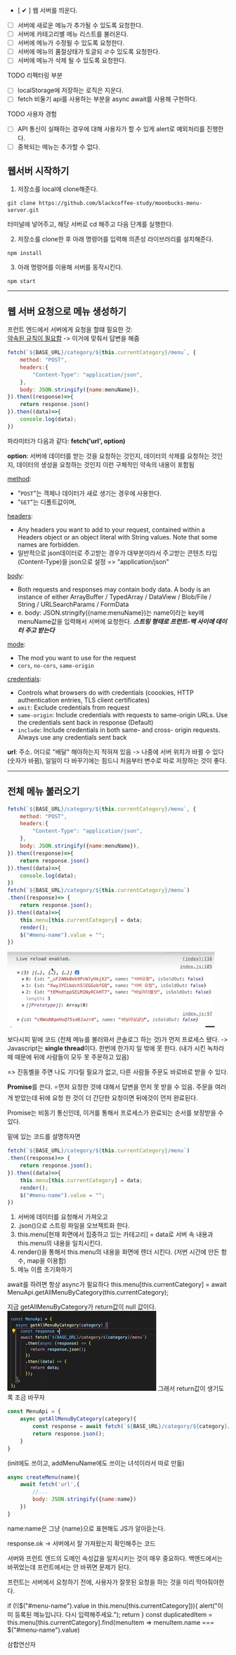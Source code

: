 - [ ✔ ] 웹 서버를 띄운다.
- [  ] 서버에 새로운 메뉴가 추가될 수 있도록 요청한다. 
- [  ] 서버에 카테고리별 메뉴 리스트를 불러온다.
- [  ] 서버에 메뉴가 수정될 수 있도록 요청한다.
- [  ] 서버에 메뉴의 품절상태가 토글되 ㄹ수 있도록 요청한다. 
- [  ] 서버에 메뉴가 삭제 될 수 있도록 요청한다.

TODO 리펙터링 부분
- [  ] localStorage에 저장하는 로직은 지운다.
- [  ] fetch 비둘기 api를 사용하는 부분을 async await를 사용해 구현하다.

TODO 사용자 경험
- [  ] API 통신이 실패하는 경우에 대해 사용자가 할 수 있게 alert로 예외처리를 진행한다.
- [  ] 중복되는 메뉴는 추가할 수 없다. 

## 웹서버 시작하기
1. 저장소를 local에 clone해준다.
```
git clone https://github.com/blackcoffee-study/moonbucks-menu-server.git
```
터미널에 넣어주고,
해당 서버로 cd 해주고 다음 단계를 실행한다.

2. 저장소를 clone한 후 아래 명령어를 입력해 의존성 라이브러리를 설치해준다.
```
npm install
```

3. 아래 명령어를 이용해 서버를 동작시킨다.
```
npm start
```
---
## 웹 서버 요청으로 메뉴 생성하기
프런트 엔드에서 서버에게 요청을 할떄 필요한 것:   
<u>약속된 규칙이 필요함</u> -> 이거에 맞춰서 답변을 해줌
```js
fetch(`${BASE_URL}/category/${this.currentCategory}/menu`, {
    method: "POST",
    headers:{
        "Content-Type": "application/json",
    },
    body: JSON.stringify({name:menuName}),
}).then((response)=>{
    return response.json()
}).then((data)=>{
    console.log(data);
})
```

파라미터가 다음과 같다:
**fetch('url', option)**     
    
**option**: 서버에 데이터를 받는 것을 요청하는 것인지, 데이터의 삭제를 요청하는 것인지, 데이터의 생성을 요청하는 것인지 
이런 구체적인 약속의 내용이 포함됨

<u>method</u>:

* "`POST`"는 객체나 데이터가 새로 생기는 경우에 사용한다. 
* "`GET`"는 디폴트값이며, 

<u>headers</u>:

* Any headers you want to add to your request, contained within a Headers object or an object literal with String values. Note that some names are forbidden.
* 일반적으로 json데이터로 주고받는 경우가 대부분이라서
주고받는 콘텐츠 타입 (Content-Type)을 json으로 설정 => "application/json"

<u>body</u>: 

* Both requests and responses may contain body data. A body is an instance of either 
ArrayBuffer / TypedArray / DataView / Blob/File / String / URLSearchParams / FormData
* e. body: JSON.stringify({name:menuName})는 name이라는 key에 menuName값을 입력해서 서버에 요청한다. ***스트링 형태로 프런트-백 사이에 데이터 주고 받는다***

<u>mode</u>: 

* The mod you want to use for the request
* `cors`, `no-cors`, `same-origin`

<u>credentials</u>:

* Controls what browsers do with credentials (coookies, HTTP authentication entries, TLS client certificates)
* `omit`: Exclude credentials from request
* `same-origin`: Include credentials with requests to same-origin URLs. Use the credentials sent back in response (Default)
* `include`: Include credentials in both same- and cross- origin requests. Always use any credentials sent back



**url**: 주소. 어디로 "배달" 해야하는지 적혀져 있음
-> 나중에 서버 위치가 바뀔 수 있다 (숫자가 바뀜), 일일이 다 바꾸기에는 힘드니 처음부터 변수로 따로 저장하는 것이 좋다.

---     
## 전체 메뉴 불러오기

```js
fetch(`${BASE_URL}/category/${this.currentCategory}/menu`, {
    method: "POST",
    headers:{
        "Content-Type": "application/json",
    },
    body: JSON.stringify({name:menuName}),
}).then((response)=>{
    return response.json()
}).then((data)=>{
    console.log(data);
})
fetch(`${BASE_URL}/category/${this.currentCategory}/menu`)
.then((response)=> {
    return response.json();
}).then((data)=>{
    this.menu[this.currentCategory] = data;
    render();
    $("#menu-name").value = "";
})
```
![Alt text](image.png)

보다시피 밑에 코드 (전체 메뉴를 불러와서 콘솔로그 하는 것)가 먼저 프로세스 됐다.
-> Javascript는 **single thread**이다.
한번에 한가지 일 밖에 못 한다.
(내가 시킨 녹차라떼 때문에 뒤에 사람들이 모두 못 주문하고 있음)

=> 진동벨을 주면 나도 기다릴 필요가 없고, 다른 사람들 주문도 바로바로 받을 수 있다.

**Promise**를 쓴다. 
⭐먼저 요청한 것에 대해서 답변을 먼저 못 받을 수 있음. 주문을 여러개 받았는데 뒤에 요청 한 것이 더 간단한 요청이면 뒤에것이 먼저 완료된다.

Promise는 비동기 통신인데, 이거를 통해서 프로세스가 완료되는 순서를 보장받을 수 있다. 


밑에 있는 코드를 설명하자면
```js
fetch(`${BASE_URL}/category/${this.currentCategory}/menu`)
.then((response)=> {
    return response.json();
}).then((data)=>{
    this.menu[this.currentCategory] = data;
    render();
    $("#menu-name").value = "";
})
```
1. 서버에 데이터를 요청해서 가져오고
2. .json()으로 스트링 파일을 오브젝트화 한다. 
3. this.menu[현재 화면에서 집중하고 있는 카테고리] = data로 서버 속 내용과 this.menu의 내용을 일치시킨다.
4. render()을 통해서 this.menu의 내용을 화면에 렌더 시킨다. (저번 시간에 만든 함수, map을 이용함)
5. 메뉴 이름 초기화하기


await를 하려면 항상 async가 필요하다
this.menu[this.currentCategory] = await MenuApi.getAllMenuByCategory(this.currentCategory);

지금 getAllMenuByCategory가 return값이 null 값이다. 
![Alt text](image-1.png)
그래서 return값이 생기도록 조금 바꾸자
```js
const MenuApi = {
    async getAllMenuByCategory(category){
        const response = await fetch(`${BASE_URL}/category/${category}/menu`)
        return response.json();
    }
}
```
(init에도 쓰이고, addMenuName에도 쓰이는 녀석이라서 따로 만듦)

```js
async createMenu(name){
    await fetch('url',{
        //...
        body: JSON.stringify({name:name})
    })
}
```
name:name은 그냥 {name}으로 표현해도 JS가 알아듣는다. 

response.ok
-> 서버에서 잘 가져왔는지 확인해주는 코드

서버와 프런트 엔드의 도메인 속성값을 일치시키는 것이 매우 중요하다. 백엔드에서는 바뀌었는데 프런트에서는 안 바뀌면 문제가 된다. 

프런트는 서버에서 요청하기 전에, 사용자가 잘못된 요청을 하는 것을 미리 막아줘야한다.


if (!($("#menu-name").value in this.menu[this.currentCategory])){
            alert("이미 등록된 메뉴입니다. 다시 입력해주세요.");
            return
        }
const duplicatedItem = this.menu[this.currentCategory].find(menuItem => menuItem.name === $("#menu-name").value)

삼합연산자
